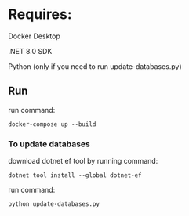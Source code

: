 # Requires:

Docker Desktop

.NET 8.0 SDK

Python (only if you need to run update-databases.py)

## Run
run command: 

```
docker-compose up --build
```

### To update databases

download dotnet ef tool by running command:

```
dotnet tool install --global dotnet-ef
```

run command: 

```
python update-databases.py
```
